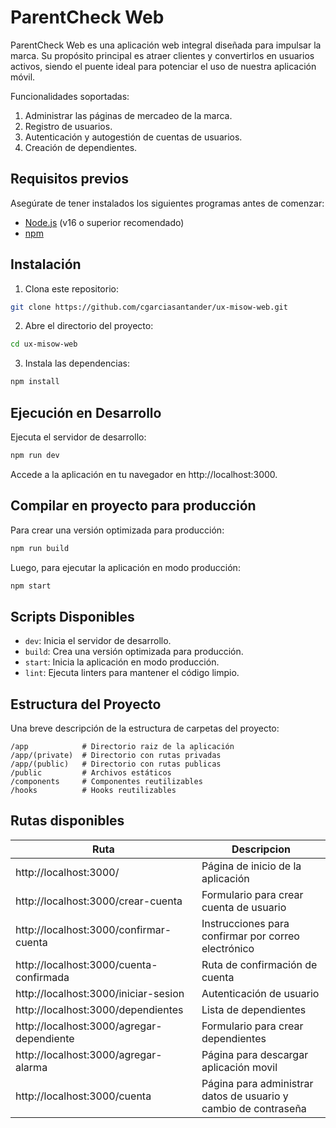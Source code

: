 # ParentCheck Web
ParentCheck Web es una aplicación web integral diseñada para impulsar la marca. Su propósito principal es atraer clientes y convertirlos en usuarios activos, siendo el puente ideal para potenciar el uso de nuestra aplicación móvil.

Funcionalidades soportadas:

1. Administrar las páginas de mercadeo de la marca.
2. Registro de usuarios.
3. Autenticación y autogestión de cuentas de usuarios.
4. Creación de dependientes.

## Requisitos previos

Asegúrate de tener instalados los siguientes programas antes de comenzar:
- [Node.js](https://nodejs.org/) (v16 o superior recomendado)
- [npm](https://www.npmjs.com/)

## Instalación

1. Clona este repositorio:
```bash
git clone https://github.com/cgarciasantander/ux-misow-web.git
```
2. Abre el directorio del proyecto:
```bash
cd ux-misow-web
```
3. Instala las dependencias:
```bash
npm install
```

## Ejecución en Desarrollo
Ejecuta el servidor de desarrollo:

```bash
npm run dev
```

Accede a la aplicación en tu navegador en http://localhost:3000.

## Compilar en proyecto para producción
Para crear una versión optimizada para producción:

```bash
npm run build
```

Luego, para ejecutar la aplicación en modo producción:

```bash
npm start
```

## Scripts Disponibles
- `dev`: Inicia el servidor de desarrollo.
- `build`: Crea una versión optimizada para producción.
- `start`: Inicia la aplicación en modo producción.
- `lint`: Ejecuta linters para mantener el código limpio.

## Estructura del Proyecto
Una breve descripción de la estructura de carpetas del proyecto:
```
/app            # Directorio raiz de la aplicación
/app/(private)  # Directorio con rutas privadas
/app/(public)   # Directorio con rutas publicas
/public         # Archivos estáticos
/components     # Componentes reutilizables
/hooks          # Hooks reutilizables
```
## Rutas disponibles
|Ruta|Descripcion|
|-|-|
|http://localhost:3000/|Página de inicio de la aplicación|
|http://localhost:3000/crear-cuenta|Formulario para crear cuenta de usuario|
|http://localhost:3000/confirmar-cuenta|Instrucciones para confirmar por correo electrónico|
|http://localhost:3000/cuenta-confirmada|Ruta de confirmación de cuenta|
|http://localhost:3000/iniciar-sesion|Autenticación de usuario|
|http://localhost:3000/dependientes|Lista de dependientes|
|http://localhost:3000/agregar-dependiente|Formulario para crear dependientes|
|http://localhost:3000/agregar-alarma|Página para descargar aplicación movil|
|http://localhost:3000/cuenta|Página para administrar datos de usuario y cambio de contraseña|
